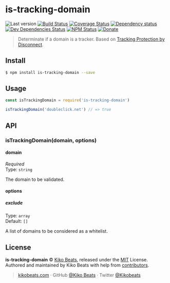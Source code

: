 # is-tracking-domain

![Last version](https://img.shields.io/github/tag/Kikobeats/is-tracking-domain.svg?style=flat-square)
[![Build Status](https://img.shields.io/travis/Kikobeats/is-tracking-domain/master.svg?style=flat-square)](https://travis-ci.org/Kikobeats/is-tracking-domain)
[![Coverage Status](https://img.shields.io/coveralls/Kikobeats/is-tracking-domain.svg?style=flat-square)](https://coveralls.io/github/Kikobeats/is-tracking-domain)
[![Dependency status](https://img.shields.io/david/Kikobeats/is-tracking-domain.svg?style=flat-square)](https://david-dm.org/Kikobeats/is-tracking-domain)
[![Dev Dependencies Status](https://img.shields.io/david/dev/Kikobeats/is-tracking-domain.svg?style=flat-square)](https://david-dm.org/Kikobeats/is-tracking-domain#info=devDependencies)
[![NPM Status](https://img.shields.io/npm/dm/is-tracking-domain.svg?style=flat-square)](https://www.npmjs.org/package/is-tracking-domain)
[![Donate](https://img.shields.io/badge/donate-paypal-blue.svg?style=flat-square)](https://paypal.me/Kikobeats)

> Determinate if a domain is a tracker. Based on [Tracking Protection by Disconnect](https://github.com/disconnectme/disconnect-tracking-protection).

## Install

```bash
$ npm install is-tracking-domain --save
```

## Usage

```js
const isTrackingDomain = require('is-tracking-domain')

isTrackingDomain('doubleclick.net') // => true
```

## API

### isTrackingDomain(domain, options)

#### domain

*Required*</br>
Type: `string`

The domain to be validated.

#### options

##### exclude

Type: `array`</br>
Default: `[]`

A list of domains to be considered as a whitelist.

## License

**is-tracking-domain** © [Kiko Beats](https://kikobeats.com), released under the [MIT](https://github.com/Kikobeats/is-tracking-domain/blob/master/LICENSE.md) License.<br>
Authored and maintained by Kiko Beats with help from [contributors](https://github.com/Kikobeats/is-tracking-domain/contributors).

> [kikobeats.com](https://kikobeats.com) · GitHub [@Kiko Beats](https://github.com/Kikobeats) · Twitter [@Kikobeats](https://twitter.com/Kikobeats)
